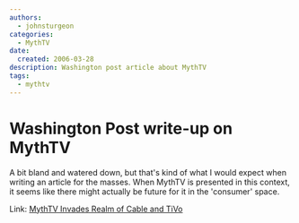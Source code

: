 ```yaml
---
authors:
  - johnsturgeon
categories:
  - MythTV
date:
  created: 2006-03-28
description: Washington post article about MythTV
tags:
  - mythtv
---
```


# Washington Post write-up on MythTV

A bit bland and watered down, but that's kind of what I would expect when writing an article for the masses. When MythTV is presented in this context, it seems like there might actually be future for it in the 'consumer' space.

Link: [MythTV Invades Realm of Cable and TiVo](http://www.washingtonpost.com/wp-dyn/content/article/2006/03/25/AR2006032500115.html)  
